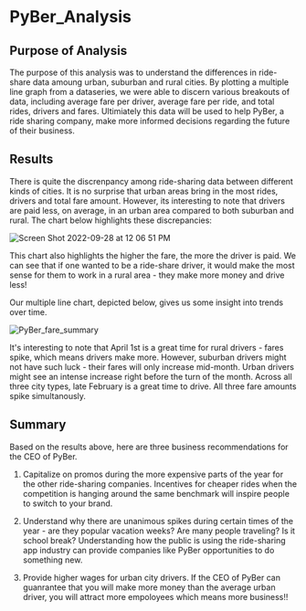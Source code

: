 # PyBer_Analysis

## Purpose of Analysis

The purpose of this analysis was to understand the differences in ride-share data amoung urban, suburban and rural cities. By plotting a multiple line graph from a dataseries, we were able to discern various breakouts of data, including average fare per driver, average fare per ride, and total rides, drivers and fares. Ultimiately this data will be used to help PyBer, a ride sharing company, make more informed decisions regarding the future of their business. 

## Results

There is quite the discrenpancy among ride-sharing data between different kinds of cities. It is no surprise that urban areas bring in the most rides, drivers and total fare amount. However, its interesting to note that drivers are paid less, on average, in an urban area compared to both suburban and rural. The chart below highlights these discrepancies:

![Screen Shot 2022-09-28 at 12 06 51 PM](https://user-images.githubusercontent.com/110838228/192830208-77a1d3c3-7c6e-4e2f-8546-84edf5a1c435.png)


This chart also highlights the higher the fare, the more the driver is paid. We can see that if one wanted to be a ride-share driver, it would make the most sense for them to work in a rural area - they make more money and drive less!


Our multiple line chart, depicted below, gives us some insight into trends over time.


![PyBer_fare_summary](https://user-images.githubusercontent.com/110838228/192830276-d48dd67f-3af2-41b5-9a55-1e64776bd3f8.png)



It's interesting to note that April 1st is a great time for rural drivers - fares spike, which means drivers make more. However, suburban drivers might not have such luck - their fares will only increase mid-month. Urban drivers might see an intense increase right before the turn of the month. Across all three city types, late February  is a great time to drive. All three fare amounts spike simultanously. 


## Summary

Based on the results above, here are three business recommendations for the CEO of PyBer.

1. Capitalize on promos during the more expensive parts of the year for the other ride-sharing companies. Incentives for cheaper rides when the competition is hanging around the same benchmark will inspire people to switch to your brand.

2. Understand why there are unanimous spikes during certain times of the year - are they popular vacation weeks? Are many people traveling? Is it school break? Understanding how the public is using the ride-sharing app industry can provide companies like PyBer opportunities to do something new.

3. Provide higher wages for urban city drivers. If the CEO of PyBer can guanrantee that you will make more money than the average urban driver, you will attract more empoloyees which means more business!!

